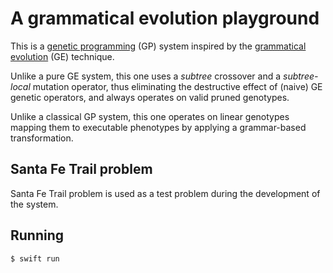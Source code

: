 # A grammatical evolution playground

This is a [genetic programming](https://en.wikipedia.org/wiki/Genetic_programming) (GP) system inspired by the [grammatical evolution](https://en.wikipedia.org/wiki/Grammatical_evolution) (GE) technique.

Unlike a pure GE system, this one uses a _subtree_ crossover and a _subtree-local_ mutation operator, thus eliminating the destructive effect of (naive) GE genetic operators, and always operates on valid pruned genotypes.

Unlike a classical GP system, this one operates on linear genotypes mapping them to executable phenotypes by applying a grammar-based transformation.

## Santa Fe Trail problem

Santa Fe Trail problem is used as a test problem during the development of the system.

## Running

```
$ swift run
```
